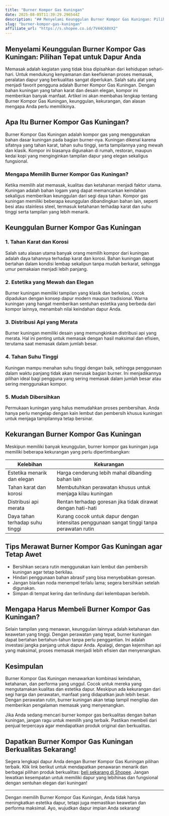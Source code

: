 ```yaml
---
title: "Burner Kompor Gas Kuningan"
date: 2025-08-05T11:39:29.296544Z
description: "## Menyelami Keunggulan Burner Kompor Gas Kuningan: Pilihan Tepat untuk Dapur Anda..."
slug: "burner-kompor-gas-kuningan"
affiliate_url: "https://s.shopee.co.id/7V44C68VX2"
---
```

## Menyelami Keunggulan Burner Kompor Gas Kuningan: Pilihan Tepat untuk Dapur Anda

Memasak adalah kegiatan yang tidak bisa dipisahkan dari kehidupan sehari-hari. Untuk mendukung kenyamanan dan keefisienan proses memasak, peralatan dapur yang berkualitas sangat diperlukan. Salah satu alat yang menjadi favorit pengguna adalah Burner Kompor Gas Kuningan. Dengan bahan kuningan yang tahan karat dan desain elegan, kompor ini memberikan banyak manfaat. Artikel ini akan membahas lengkap tentang Burner Kompor Gas Kuningan, keunggulan, kekurangan, dan alasan mengapa Anda perlu memilikinya.

## Apa Itu Burner Kompor Gas Kuningan?

Burner Kompor Gas Kuningan adalah kompor gas yang menggunakan bahan dasar kuningan pada bagian burner-nya. Kuningan dikenal karena sifatnya yang tahan karat, tahan suhu tinggi, serta tampilannya yang mewah dan klasik. Kompor ini biasanya digunakan di rumah, restoran, maupun kedai kopi yang menginginkan tampilan dapur yang elegan sekaligus fungsional.

### Mengapa Memilih Burner Kompor Gas Kuningan?

Ketika memilih alat memasak, kualitas dan ketahanan menjadi faktor utama. Kuningan adalah bahan logam yang dapat memancarkan keindahan sekaligus memberikan keunggulan dari segi daya tahan. Kompor gas kuningan memiliki beberapa keunggulan dibandingkan bahan lain, seperti besi atau stainless steel, termasuk ketahanan terhadap karat dan suhu tinggi serta tampilan yang lebih menarik.

## Keunggulan Burner Kompor Gas Kuningan

### 1. Tahan Karat dan Korosi

Salah satu alasan utama banyak orang memilih kompor dari kuningan adalah daya tahannya terhadap karat dan korosi. Bahan kuningan dapat bertahan dalam kondisi lembap sekalipun tanpa mudah berkarat, sehingga umur pemakaian menjadi lebih panjang.

### 2. Estetika yang Mewah dan Elegan

Burner kuningan memiliki tampilan yang klasik dan berkelas, cocok dipadukan dengan konsep dapur modern maupun tradisional. Warna kuningan yang hangat memberikan sentuhan estetika yang berbeda dari kompor lainnya, menambah nilai keindahan dapur Anda.

### 3. Distribusi Api yang Merata

Burner kuningan memiliki desain yang memungkinkan distribusi api yang merata. Hal ini penting untuk memasak dengan hasil maksimal dan efisien, terutama saat memasak dalam jumlah besar.

### 4. Tahan Suhu Tinggi

Kuningan mampu menahan suhu tinggi dengan baik, sehingga penggunaan dalam waktu panjang tidak akan merusak bagian burner. Ini menjadikannya pilihan ideal bagi pengguna yang sering memasak dalam jumlah besar atau sering menggunakan kompor.

### 5. Mudah Dibersihkan

Permukaan kuningan yang halus memudahkan proses pembersihan. Anda hanya perlu mengelap dengan kain lembut dan pembersih khusus kuningan untuk menjaga tampilannya tetap bersinar.

## Kekurangan Burner Kompor Gas Kuningan

Meskipun memiliki banyak keunggulan, burner kompor gas kuningan juga memiliki beberapa kekurangan yang perlu dipertimbangkan:

| **Kelebihan** | **Kekurangan** |
|----------------|----------------|
| Estetika menarik dan elegan | Harga cenderung lebih mahal dibanding bahan lain |
| Tahan karat dan korosi | Membutuhkan perawatan khusus untuk menjaga kilau kuningan |
| Distribusi api merata | Rentan terhadap goresan jika tidak dirawat dengan hati-hati |
| Daya tahan terhadap suhu tinggi | Kurang cocok untuk dapur dengan intensitas penggunaan sangat tinggi tanpa perawatan rutin |

## Tips Merawat Burner Kompor Gas Kuningan agar Tetap Awet

- Bersihkan secara rutin menggunakan kain lembut dan pembersih kuningan agar tetap berkilau.
- Hindari penggunaan bahan abrasif yang bisa menyebabkan goresan.
- Jangan biarkan noda menempel terlalu lama; segera bersihkan setelah digunakan.
- Simpan di tempat kering dan terlindung dari kelembapan berlebih.

## Mengapa Harus Membeli Burner Kompor Gas Kuningan?

Selain tampilan yang menawan, keunggulan lainnya adalah ketahanan dan keawetan yang tinggi. Dengan perawatan yang tepat, burner kuningan dapat bertahan bertahun-tahun tanpa perlu penggantian. Ini adalah investasi jangka panjang untuk dapur Anda. Apalagi, dengan kejernihan api yang maksimal, proses memasak menjadi lebih efisien dan menyenangkan.

## Kesimpulan

Burner Kompor Gas Kuningan menawarkan kombinasi keindahan, ketahanan, dan performa yang unggul. Cocok untuk mereka yang mengutamakan kualitas dan estetika dapur. Meskipun ada kekurangan dari segi harga dan perawatan, manfaat yang didapatkan jauh lebih besar. Dengan perawatan rutin, burner kuningan akan tetap tampil mengilap dan memberikan pengalaman memasak yang menyenangkan.

Jika Anda sedang mencari burner kompor gas berkualitas dengan bahan kuningan, jangan ragu untuk memilih yang terbaik. Pastikan membeli dari penjual terpercaya agar mendapatkan produk original dan berkualitas.

## Dapatkan Burner Kompor Gas Kuningan Berkualitas Sekarang!

Segera lengkapi dapur Anda dengan Burner Kompor Gas Kuningan pilihan terbaik. Klik link berikut untuk mendapatkan penawaran menarik dan berbagai pilihan produk berkualitas: [ beli sekarang di Shopee](https://s.shopee.co.id/7V44C68VX2). Jangan lewatkan kesempatan untuk memiliki dapur yang lebihinas dan fungsional dengan sentuhan elegan dari kuningan!

---

Dengan memilih Burner Kompor Gas Kuningan, Anda tidak hanya meningkatkan estetika dapur, tetapi juga memastikan keawetan dan performa maksimal. Ayo, wujudkan dapur impian Anda sekarang!